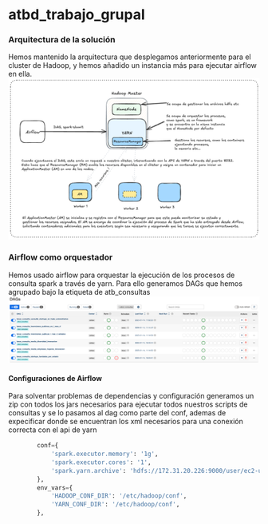 # atbd_trabajo_grupal
### Arquitectura de la solución
Hemos mantenido la arquitectura que desplegamos anteriormente para el cluster de Hadoop, y hemos añadido un instancia más para ejecutar airflow en ella.
![Alt text](img/Arki-airflow-yarn.png)
### Airflow como orquestador
Hemos usado airflow para orquestar la ejecución de los procesos de consulta spark a través de yarn. Para ello generamos DAGs que hemos agrupado bajo la etiqueta de atb_consultas
![Alt text](img/airflow_dag.png)

#### Configuraciones de Airflow
Para solventar problemas de dependencias y configuración generamos un zip con todos los jars necesarios para ejecutar todos nuestros scripts de consultas y se lo pasamos al dag como parte del conf, ademas de expecificar donde se encuentran los xml necesarios para una conexión correcta con el api de yarn
```python
        conf={
            'spark.executor.memory': '1g',
            'spark.executor.cores': '1',
            'spark.yarn.archive': 'hdfs://172.31.20.226:9000/user/ec2-user/spark-hadoop-libs.zip',
        },
        env_vars={
            'HADOOP_CONF_DIR': '/etc/hadoop/conf',
            'YARN_CONF_DIR': '/etc/hadoop/conf',
        },
```
